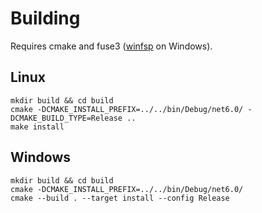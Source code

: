 # Building

Requires cmake and fuse3 ([winfsp](https://github.com/billziss-gh/winfsp) on Windows).

## Linux


```console
mkdir build && cd build
cmake -DCMAKE_INSTALL_PREFIX=../../bin/Debug/net6.0/ -DCMAKE_BUILD_TYPE=Release ..
make install
```

## Windows

```console
mkdir build && cd build
cmake -DCMAKE_INSTALL_PREFIX=../../bin/Debug/net6.0/
cmake --build . --target install --config Release
```